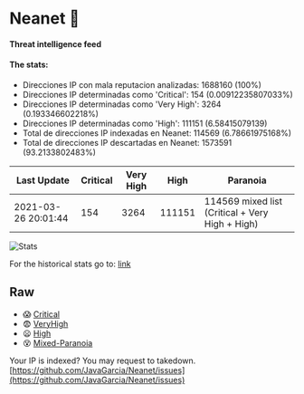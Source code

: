 # Neanet :hocho:
#### Threat intelligence feed
#### The stats:

- Direcciones IP con mala reputacion analizadas: 1688160 (100%)
- Direcciones IP determinadas como 'Critical':  154 (0.00912235807033%)
- Direcciones IP determinadas como 'Very High':  3264 (0.193346602218%)
- Direcciones IP determinadas como 'High':  111151 (6.58415079139)
- Total de direcciones IP indexadas en Neanet:  114569 (6.78661975168%)
- Total de direcciones IP descartadas en Neanet:  1573591 (93.2133802483%)

| Last Update | Critical | Very High | High | Paranoia |
| --- | --- | --- | --- | --- |
| 2021-03-26 20:01:44 | 154 | 3264 | 111151 | 114569 mixed list (Critical + Very High + High)|

![Stats](https://docs.google.com/spreadsheets/d/e/2PACX-1vSnaNMIXVabIpDJjufMlzH7poXnshF3mgd8Is1g9ytUEzVsP5my4Trn8f-xkoLLQ38xpL3HtmUexLo6/pubchart?oid=501124687&format=image)

For the historical stats go to: [link](/stats.csv)
## Raw
- :scream: [Critical](https://raw.githubusercontent.com/JavaGarcia/Neanet/master/blacklists/neanet_critical.txt)
- :fearful: [VeryHigh](https://raw.githubusercontent.com/JavaGarcia/Neanet/master/blacklists/neanet_veryHigh.txtt)
- :frowning: [High](https://raw.githubusercontent.com/JavaGarcia/Neanet/master/blacklists/neanet_high.txt)
- :dizzy_face: [Mixed-Paranoia](https://raw.githubusercontent.com/JavaGarcia/Neanet/master/blacklists/neanet_all.txt)


Your IP is indexed? You may request to takedown. [https://github.com/JavaGarcia/Neanet/issues](https://github.com/JavaGarcia/Neanet/issues)























































































































































































































































































































































































































































































































































































































































































































































































































































































































































































































































































































































































































































































































































































































































































































































































































































































































































































































































































































































































































































































































































































































































































































































































































































































































































































































































































































































































































































































































































































































































































































































































































































































































































































































































































































































































































































































































































































































































































































































































































































































































































































































































































































































































































































































































































































































































































































































































































































































































































































































































































































































































































































































































































